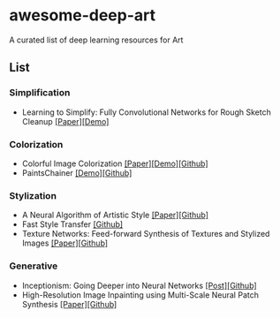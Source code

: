 # awesome-deep-art
A curated list of deep learning resources for Art

## List

### Simplification
* Learning to Simplify: Fully Convolutional Networks for Rough Sketch Cleanup [[Paper]](http://hi.cs.waseda.ac.jp/~esimo/publications/SimoSerraSIGGRAPH2016.pdf)[[Demo]](http://hi.cs.waseda.ac.jp:8081/)

### Colorization
* Colorful Image Colorization [[Paper]](https://arxiv.org/pdf/1603.08511.pdf)[[Demo]](http://demos.algorithmia.com/colorize-photos/)[[Github]](https://github.com/richzhang/colorization)
* PaintsChainer [[Demo]](http://paintschainer.preferred.tech/)[[Github]](https://github.com/pfnet/PaintsChainer)

### Stylization
* A Neural Algorithm of Artistic Style [[Paper]](https://arxiv.org/pdf/1508.06576v2.pdf)[[Github]](https://github.com/jcjohnson/neural-style)
* Fast Style Transfer [[Github]](https://github.com/lengstrom/fast-style-transfer)
* Texture Networks: Feed-forward Synthesis of Textures and Stylized Images [[Paper]](https://arxiv.org/abs/1603.03417)[[Github]](https://github.com/DmitryUlyanov/texture_nets)

### Generative
* Inceptionism: Going Deeper into Neural Networks [[Post]](https://research.googleblog.com/2015/06/inceptionism-going-deeper-into-neural.html)[[Github]](https://github.com/google/deepdream)
* High-Resolution Image Inpainting using Multi-Scale Neural Patch Synthesis [[Paper]](https://arxiv.org/abs/1611.09969)[[Github]](https://github.com/leehomyc/High-Res-Neural-Inpainting)

